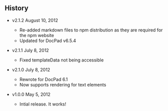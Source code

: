 ## History

- v2.1.2 August 10, 2012
	- Re-added markdown files to npm distribution as they are required for the npm website
	- Updated for DocPad v6.5.4

- v2.1.1 July 8, 2012
	- Fixed templateData not being accessible

- v2.1.0 July 8, 2012
	- Rewrote for DocPad 6.1
	- Now supports rendering for text elements

- v1.0.0 May 5, 2012
	- Intial release. It works!